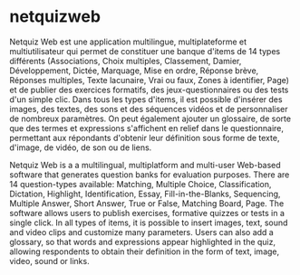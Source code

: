 netquizweb
==========

Netquiz Web est une application multilingue, multiplateforme et multiutilisateur qui permet de constituer une banque d'items de 14 types différents (Associations, Choix multiples, Classement, Damier, Développement, Dictée, Marquage, Mise en ordre, Réponse brève, Réponses multiples, Texte lacunaire, Vrai ou faux, Zones à identifier, Page) et de publier des exercices formatifs, des jeux-questionnaires ou des tests d'un simple clic. Dans tous les types d'items, il est possible d'insérer des images, des textes, des sons et des séquences vidéos et de personnaliser de nombreux paramètres. On peut également ajouter un glossaire, de sorte que des termes et expressions s'affichent en relief dans le questionnaire, permettant aux répondants d'obtenir leur définition sous forme de texte, d'image, de vidéo, de son ou de liens.

Netquiz Web is a a multilingual, multiplatform and multi-user Web-based software that generates question banks for evaluation purposes. There are 14 question-types available: Matching, Multiple Choice, Classification, Dictation, Highlight, Identification, Essay, Fill-in-the-Blanks, Sequencing, Multiple Answer, Short Answer, True or False, Matching Board, Page. The software allows users to publish exercises, formative quizzes or tests in a single click. In all types of items, it is possible to insert images, text, sound and video clips and customize many parameters. Users can also add a glossary, so that words and expressions appear highlighted in the quiz, allowing respondents to obtain their definition in the form of text, image, video, sound or links.
